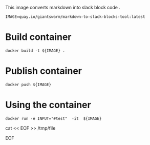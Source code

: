 This image converts markdown into slack block code .


```
IMAGE=quay.io/giantswarm/markdown-to-slack-blocks-tool:latest
```

# Build container

```
docker build -t ${IMAGE} .
```

# Publish container

```
docker push ${IMAGE}
```

# Using the container

```
docker run -e INPUT="#test"  -it  ${IMAGE}
```

cat << EOF >> /tmp/file

EOF
